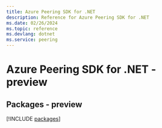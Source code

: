 ```yaml
---
title: Azure Peering SDK for .NET
description: Reference for Azure Peering SDK for .NET
ms.date: 02/26/2024
ms.topic: reference
ms.devlang: dotnet
ms.service: peering
---
```

# Azure Peering SDK for .NET - preview
## Packages - preview
[!INCLUDE [packages](peering-index.md)]